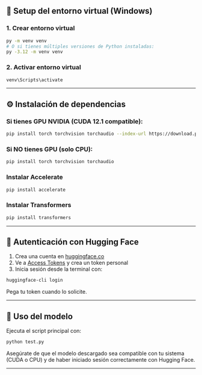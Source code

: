 ## 🚀 Setup del entorno virtual (Windows)

### 1. Crear entorno virtual
```bash
py -m venv venv
# O si tienes múltiples versiones de Python instaladas:
py -3.12 -m venv venv
```

### 2. Activar entorno virtual
```bash
venv\Scripts\activate
```

---

## ⚙️ Instalación de dependencias

### Si tienes GPU NVIDIA (CUDA 12.1 compatible):
```bash
pip install torch torchvision torchaudio --index-url https://download.pytorch.org/whl/cu128
```

### Si NO tienes GPU (solo CPU):
```bash
pip install torch torchvision torchaudio
```

### Instalar Accelerate
```bash
pip install accelerate
```

### Instalar Transformers
```bash
pip install transformers
```

---

## 🔐 Autenticación con Hugging Face

1. Crea una cuenta en [huggingface.co](https://huggingface.co/)
2. Ve a [Access Tokens](https://huggingface.co/settings/tokens) y crea un token personal
3. Inicia sesión desde la terminal con:
```bash
huggingface-cli login
```
Pega tu token cuando lo solicite.

---

## 🧪 Uso del modelo

Ejecuta el script principal con:

```bash
python test.py
```

Asegúrate de que el modelo descargado sea compatible con tu sistema (CUDA o CPU) y de haber iniciado sesión correctamente con Hugging Face.

---